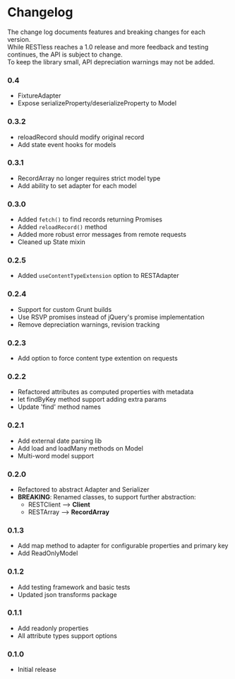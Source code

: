 # Changelog

The change log documents features and breaking changes for each version.  
While RESTless reaches a 1.0 release and more feedback and testing continues, the API is subject to change.  
To keep the library small, API depreciation warnings may not be added.

### 0.4

- FixtureAdapter
- Expose serializeProperty/deserializeProperty to Model 

### 0.3.2

- reloadRecord should modify original record
- Add state event hooks for models

### 0.3.1

- RecordArray no longer requires strict model type
- Add ability to set adapter for each model

### 0.3.0

- Added ```fetch()``` to find records returning Promises
- Added ```reloadRecord()``` method
- Added more robust error messages from remote requests
- Cleaned up State mixin

### 0.2.5

- Added ```useContentTypeExtension``` option to RESTAdapter

### 0.2.4

- Support for custom Grunt builds
- Use RSVP promises instead of jQuery's promise implementation
- Remove depreciation warnings, revision tracking

### 0.2.3

- Add option to force content type extention on requests

### 0.2.2

- Refactored attributes as computed properties with metadata
- let findByKey method support adding extra params
- Update 'find' method names

### 0.2.1

- Add external date parsing lib
- Add load and loadMany methods on Model
- Multi-word model support

### 0.2.0

- Refactored to abstract Adapter and Serializer
- **BREAKING**: Renamed classes, to support further abstraction:
    - RESTClient --> **Client**  
    - RESTArray --> **RecordArray**   

### 0.1.3

- Add map method to adapter for configurable properties and primary key
- Add ReadOnlyModel

### 0.1.2

- Add testing framework and basic tests
- Updated json transforms package

### 0.1.1

- Add readonly properties
- All attribute types support options

### 0.1.0

- Initial release  
